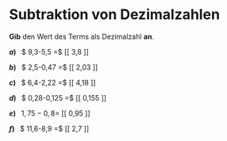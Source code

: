 <!--
version:  0.0.1

language: de

@style
main > *:not(:last-child) {
  margin-bottom: 3rem;
}

input {
    text-align: center;
}

.flex-container {
    display: flex;
    flex-wrap: wrap;
    align-items: stretch;
    gap: 20px;
}

.flex-child {
    flex: 1;
    min-width: 350px;
    margin-right: 20px;
}

@media (max-width: 400px) {
    .flex-child {
        flex: 100%;
        margin-right: 0;
    }
}
@end

formula: \carry   \textcolor{red}{\scriptsize #1}
formula: \digit   \rlap{\carry{#1}}\phantom{#2}#2
formula: \permil  \text{‰}

import: https://raw.githubusercontent.com/LiaTemplates/Tikz-Jax/main/README.md

script: https://cdn.jsdelivr.net/gh/LiaTemplates/Tikz-Jax@main/dist/index.js


tags: Subtraktion, Dezimalzahlen, sehr leicht, sehr niedrig, Angeben

comment: Subtrahiere Dezimalzahlen im Kopf.

author: Martin Lommatzsch

-->




# Subtraktion von Dezimalzahlen

**Gib** den Wert des Terms als Dezimalzahl **an**.

<section class="flex-container">

<div class="flex-child">

__$a)\;\;$__ $ 9,3-5,5 =$ [[  3,8  ]]

</div> 
<div class="flex-child">

__$b)\;\;$__ $ 2,5-0,47 =$ [[  2,03  ]]

</div> 
<div class="flex-child">

__$c)\;\;$__ $ 6,4-2,22 =$ [[  4,18  ]]

</div> 
<div class="flex-child">

__$d)\;\;$__ $ 0,28-0,125 =$ [[  0,155  ]]

</div> 
<div class="flex-child">

__$e)\;\;$__ $1,75-0,8 =$ [[  0,95  ]]

</div> 
<div class="flex-child">

__$f)\;\;$__ $ 11,6-8,9 =$ [[  2,7  ]]

</div> 
</section>






